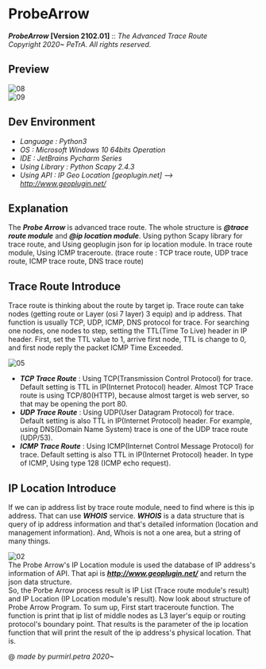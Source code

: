 ProbeArrow
========================
**_ProbeArrow_ [Version 2102.01]** :: _The Advanced Trace Route_   
_Copyright 2020~ PeTrA. All rights reserved._   
## Preview
![08](https://user-images.githubusercontent.com/33143731/118501994-3a708f80-b764-11eb-9851-25cc3069c434.png)   
![09](https://user-images.githubusercontent.com/33143731/118502028-43f9f780-b764-11eb-8437-38f56711ad37.png)
## Dev Environment
* _Language : Python3_   
* _OS : Microsoft Windows 10 64bits Operation_   
* _IDE : JetBrains Pycharm Series_   
* _Using Library : Python Scapy 2.4.3_   
* _Using API : IP Geo Location [geoplugin.net] --> http://www.geoplugin.net/_
## Explanation
The **_Probe Arrow_** is advanced trace route. The whole structure is **_@trace route module_** and **_@ip location module_**. Using python Scapy library for trace route, and Using geoplugin json for ip location module. In trace route module, Using ICMP traceroute. (trace route : TCP trace route, UDP trace route, ICMP trace route, DNS trace route)   
## Trace Route Introduce
Trace route is thinking about the route by target ip. Trace route can take nodes (getting route or Layer (osi 7 layer) 3 equip) and ip address. That function is usually TCP, UDP, ICMP, DNS protocol for trace. For searching one nodes, one nodes to step, setting the TTL(Time To Live) header in IP header. First, set the TTL value to 1, arrive first node, TTL is change to 0, and first node reply the packet ICMP Time Exceeded.   
   
![05](https://user-images.githubusercontent.com/33143731/117476238-ead9d900-af97-11eb-913e-481c4a70990b.png)  
* **_TCP Trace Route_** : Using TCP(Transmission Control Protocol) for trace. Default setting is TTL in IP(Internet Protocol) header. Almost TCP Trace route is using TCP/80(HTTP), because almost target is web server, so that may be opening the port 80.   
* **_UDP Trace Route_** : Using UDP(User Datagram Protocol) for trace. Default setting is also TTL in IP(Internet Protocol) header. For example, using DNS(Domain Name System) trace is one of the UDP trace route (UDP/53).   
* **_ICMP Trace Route_** : Using ICMP(Internet Control Message Protocol) for trace. Default setting is also TTL in IP(Internet Protocol) header. In type of ICMP, Using type 128 (ICMP echo request).   
## IP Location Introduce
If we can ip address list by trace route module, need to find where is this ip address. That can use **_WHOIS_** service. **_WHOIS_** is a data structure that is query of ip address information and that's detailed information (location and management information). And, Whois is not a one area, but a string of many things.   
   
![02](https://user-images.githubusercontent.com/33143731/107150742-ae9bda00-69a2-11eb-9437-0b4756c05f5d.png)   
The Probe Arrow's IP Location module is used the database of IP address's information of API. That api is **_http://www.geoplugin.net/_** and return the json data structure.   
So, the Porbe Arrow process result is IP List (Trace route module's result) and IP Location (IP Location module's result). Now look about structure of Probe Arrow Program. To sum up, First start traceroute function. The function is print that ip list of middle nodes as L3 layer's equip or routing protocol's boundary point. That results is the parameter of the ip location function that will print the result of the ip address's physical location. That is.   
   
@ _made by purmirl.petra 2020~_

